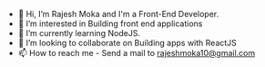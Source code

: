 - 👋 Hi, I’m Rajesh Moka and I'm a Front-End Developer.
- 👀 I’m interested in Building front end applications
- 🌱 I’m currently learning NodeJS.
- 💞️ I’m looking to collaborate on Building apps with ReactJS
- 📫 How to reach me - Send a mail to rajeshmoka10@gmail.com

<!---
rajeshmoka22/rajeshmoka22 is a ✨ special ✨ repository because its `README.md` (this file) appears on your GitHub profile.
You can click the Preview link to take a look at your changes.
--->
